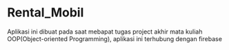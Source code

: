# Rental_Mobil
Aplikasi ini dibuat pada saat mebapat tugas project akhir mata kuliah OOP(Object-oriented Programming), aplikasi ini terhubung dengan firebase
